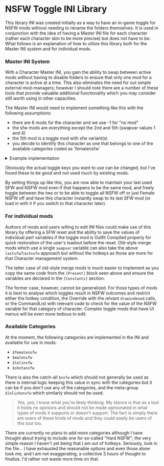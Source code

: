 # NSFW Toggle INI Library
This library INI was created initially as a way to have an in-game toggle for NSFW mods without needing to rename the folders themselves. It is used in conjunction with the idea of having a Master INI file for each character (rather each character skin to be more precise) but does not have to be. What follows is an explanation of how to utilize this library both for the Master INI system and for individual mods.
### Master INI System
With a Character Master INI, you gain the ability to swap between active mods without having to disable folders to ensure that only one mod for a character is active at a time. This also eliminates the need for out simple external mod-managers; however I should note there are a number of these tools that provide valuable additional functionality which you may consider still worth using in other capacities.

The Master INI would need to implement something like this with the following assumptions:
* there are 6 mods for the character and we use -1 for "no mod"
* the sfw mods are everything except the 2nd and 5th (swapvar values 1 and 4)
* the 5th mod is a toggle mod with sfw variant(s)
* you decide to identify this character as one that belongs to one of the available categories coded as 'femalensfw'

<details>
<summary>Example implementation</summary>

```ini
[Constants]
global persist $swapvar = 0
global persist $lastsfw = 0
global persist $lastnsfw = 0
global persist $isnsfw = 0
global $nsfwenabledcopy = 1
global $nsfwtoggleval
global $active

[KeySwapSFW]
condition = $active == 1 && $\global\nsfwtoggle\femalensfw == 0
key = ctrl VK_RIGHT no_shift no_alt
back = ctrl VK_LEFT no_shift no_alt
type = cycle
$swapvar = -1,0,2,3,4,5
$isnsfw  =  0

[KeySwapSFW.2]
condition = $active == 1 && $\global\nsfwtoggle\femalensfw == 1 && $isnsfw == 0
key  = ctrl VK_UP no_shift no_alt
back = ctrl VK_DOWN no_shift no_alt
type = cycle
$swapvar = -1,0,2,3,5
$isnsfw  =  0

[KeySwapNSFW]
condition = $active == 1 && $\global\nsfwtoggle\femalensfw == 1 && $isnsfw == 1
key = ctrl VK_UP no_shift no_alt
back = ctrl VK_DOWN no_shift no_alt
type = cycle
$swapvar = 1,4

[KeySwapFull]
condition = $active == 1 && $\global\nsfwtoggle\femalensfw == 1
key = ctrl VK_RIGHT no_shift no_alt
back = ctrl VK_LEFT no_shift no_alt
type = cycle
$swapvar = -1,0,1,2,3,4,5
$isnsfw  =  0,0,1,0,0,1,0

[KeySelectSFW]
condition = $active == 1 && $\global\nsfwtoggle\femalensfw == 1 && $isnsfw == 1
key = shift VK_RIGHT no_ctrl no_alt
back = shift VK_LEFT no_ctrl no_alt
type = cycle
$lastsfw = -1,0,2,3,4,5

[KeySelectNSFW]
condition = $active == 1 && $\global\nsfwtoggle\femalensfw == 0 && $isnsfw == 0
key = shift VK_RIGHT no_ctrl no_alt
back = shift VK_LEFT no_ctrl no_alt
type = cycle
$lastnsfw = 1,4

[KeyToggleLastSaved]
condition = $active == 1 && $\global\nsfwtoggle\femalensfw == 1
key = shift . no_alt no_ctrl
run = CommandListToggleSaved

[Present]
post $active = 0
$nsfwtoggleval = $\global\nsfwtoggle\femalensfw
$shouldswap = ($nsfwenabledcopy != $nsfwtoggleval) && ($nsfwtoggleval == 0 || $\global\nsfwtoggle\notificationtype != 1)

if $nsfwtoggleval == 0
    if $isnsfw
        $lastnsfw = $swapvar
        if $shouldswap
            $swapvar = $lastsfw
            $isnsfw = 0
        endif
    endif
else if $nsfwtoggleval == 1
    if !$isnsfw
        $lastsfw = $swapvar
        if $shouldswap
            $swapvar = $lastnsfw
            $isnsfw = 1
        endif
    endif
endif
$nsfwenabledcopy = $nsfwtoggleval

[TextureOverrideCharacterPosition]
hash = <hash>
$active = 1

[CommandListToggleSaved]
if $isnsfw
    $lastnsfw = $swapvar
    $swapvar = $lastsfw
    $isnsfw = 0
else
    $lastsfw = $swapvar
    $swapvar = $lastnsfw
    $isnsfw = 1
endif
```
</details>

Obviously the actual toggle keys you want to use can be changed, but I've found these to be good and not used much by existing mods.

By setting things up like this, you are now able to maintain your last used SFW and NSFW mod even if that happens to be the same mod, and freely toggle between the two or to be able to toggle all NSFW off or just Female NSFW off and have this character instantly swap to its last SFW mod (or load in with it if you switch to that character later).
### For individual mods
Authors of mods and users willing to edit INI files could make use of this library by offering a SFW reset and the ability to save the values of individual part variables if the toggle mod is Outfit Compiled properly for quick restoration of the user's loadout before the reset. Old-style merge mods which use a single `swapvar` variable can also take the above `lastsfw`/`lastnsfw` approach but without the hotkeys as those are more for that Character management system.

The latter case of old-style merge mods is much easier to implement as you copy the same code from the `[Present]` block seen above and ensure the variables are declared in the `[Constants]` section.

The former case, however, cannot be generalized. For those types of mods it is best to analyse which toggles result in NSFW outcomes and restrict either the hotkey condition, the Override with the relvant `drawindexed` calls, or the CommandList with relevant code to check for the value of the NSFW variable for that category of character. Complex toggle mods that have UI menus will be even more tedious to edit.
### Available Categories
At the moment, the following categories are implemented in the INI and available for use in mods:

* `$femalensfw`
* `$malensfw`
* `$lolinsfw`
* `$shotansfw`

There is also the catch-all `$nsfw` which should not generally be used as there is internal logic keeping this value in sync with the categories but it can be if you *don't* use any of the categories, and the meta-group `$lolishonsfw` which similarly should not be used.

> Yes, yes, I know what you're likely thinking. My stance is that as a tool it holds no opinions and should not be made opinionated in what types of mods it supports or doesn't support. The fact is simply there are users of these kinds of mods and they could easily be users of this tool too.

There are currently no plans to add more categories although I have thought about trying to include one for so-called "Hard NSFW"; the very simple reason I haven't yet being that I am *out* of hotkeys. Seriously, look in the file... I have exhausted the reasonable options and even those alone took me, and I am not exaggerating, a collective 3 hours of thought to finalize. I'd rather not waste more time on that.
